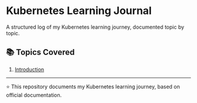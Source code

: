 # Kubernetes Learning Journal

A structured log of my Kubernetes learning journey, documented topic by topic.

## 📚 Topics Covered

1. [Introduction](docs/1_introduction.md)

---

⭐ This repository documents my Kubernetes learning journey, based on official documentation.

